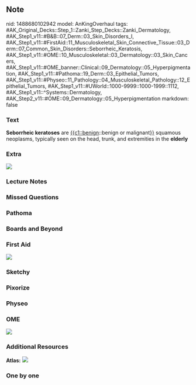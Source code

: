 ## Note
nid: 1488680102942
model: AnKingOverhaul
tags: #AK_Original_Decks::Step_1::Zanki_Step_Decks::Zanki_Dermatology, #AK_Step1_v11::#B&B::07_Derm::03_Skin_Disorders_I, #AK_Step1_v11::#FirstAid::11_Musculoskeletal_Skin_Connective_Tissue::03_Derm::07_Common_Skin_Disorders::Seborrheic_Keratosis, #AK_Step1_v11::#OME::10_Musculoskeletal::03_Dermatology::03_Skin_Cancers, #AK_Step1_v11::#OME_banner::Clinical::09_Dermatology::05_Hyperpigmentation, #AK_Step1_v11::#Pathoma::19_Derm::03_Epithelial_Tumors, #AK_Step1_v11::#Physeo::11_Pathology::04_Musculoskeletal_Pathology::12_Epithelial_Tumors, #AK_Step1_v11::#UWorld::1000-9999::1000-1999::1112, #AK_Step1_v11::^Systems::Dermatology, #AK_Step2_v11::#OME::09_Dermatology::05_Hyperpigmentation
markdown: false

### Text
<div>
  <b>Seborrheic keratoses</b> are <u>{{c1::benign</u>::benign or
  malignant<u>}}</u> squamous neoplasms, typically seen on the
  head, trunk, and extremities in the <b>elderly</b>
</div>

### Extra
<img src="paste-631647955321275.jpg">

### Lecture Notes


### Missed Questions


### Pathoma


### Boards and Beyond


### First Aid
<img src="tmpmqPlHm.png">

### Sketchy


### Pixorize


### Physeo


### OME
<div class="ome-widget">
  <a href=
  "https://onlinemeded.org/spa/dermatology/hyperpigmentation/acquire?ref=anki">
  <img src="_OME_AnkiFlashcards_Lesson_3.png"></a>
</div>

### Additional Resources
<b>Atlas:</b> <img src="tmpm3vdlk.png">

### One by one


